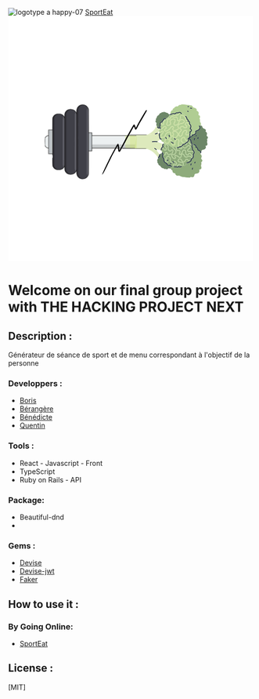 ![logotype a happy-07](https://d29md5j3ph8xfz.cloudfront.net/100_percent/upload/Content/82047/THP_logoblock_grey.png)
[SportEat](https://thp-next-final-project.github.io/app-react/)
<a href="https://thp-next-final-project.github.io/app-react/"><img src="https://github.com/thp-next-final-project/app-react/blob/main/src/assets/logo.png?raw=true" alt="sporteat"/></a>
# Welcome on our final group project with THE HACKING PROJECT NEXT

## Description :

Générateur de séance de sport et de menu correspondant à l'objectif de la personne

### Developpers :

- [Boris](https://github.com/borisMD24)
- [Bérangère](https://github.com/Berangereh)
- [Bénédicte](https://github.com/benedictebcl)
- [Quentin](https://github.com/qdtrl)

### Tools :

* React - Javascript - Front
* TypeScript
* Ruby on Rails - API

### Package:

* Beautiful-dnd
* 

### Gems :

* [Devise](https://github.com/heartcombo/devise)
* [Devise-jwt]()
* [Faker]()


## How to use it :

### By Going Online:

 - [SportEat](https://thp-next-final-project.github.io/app-react/)


## License :

[MIT]


